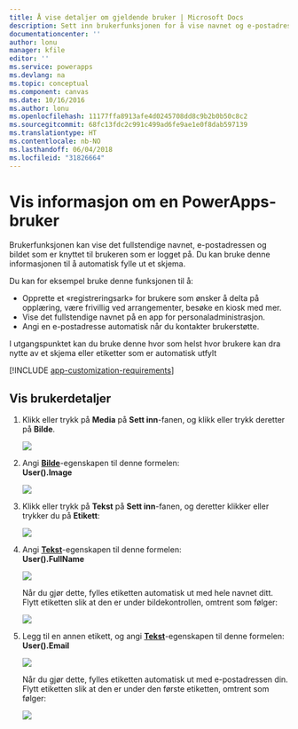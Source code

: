 ```yaml
---
title: Å vise detaljer om gjeldende bruker | Microsoft Docs
description: Sett inn brukerfunksjonen for å vise navnet og e-postadressen til brukeren som er logget på i PowerApps
documentationcenter: ''
author: lonu
manager: kfile
editor: ''
ms.service: powerapps
ms.devlang: na
ms.topic: conceptual
ms.component: canvas
ms.date: 10/16/2016
ms.author: lonu
ms.openlocfilehash: 11177ffa8913afe4d0245708dd8c9b2b0b50c8c2
ms.sourcegitcommit: 68fc13fdc2c991c499ad6fe9ae1e0f8dab597139
ms.translationtype: HT
ms.contentlocale: nb-NO
ms.lasthandoff: 06/04/2018
ms.locfileid: "31826664"
---
```

# <a name="show-information-about-a-powerapps-user"></a>Vis informasjon om en PowerApps-bruker
Brukerfunksjonen kan vise det fullstendige navnet, e-postadressen og bildet som er knyttet til brukeren som er logget på. Du kan bruke denne informasjonen til å automatisk fylle ut et skjema.

Du kan for eksempel bruke denne funksjonen til å:

* Opprette et «registreringsark» for brukere som ønsker å delta på opplæring, være frivillig ved arrangementer, besøke en kiosk med mer.
* Vise det fullstendige navnet på en app for personaladministrasjon.
* Angi en e-postadresse automatisk når du kontakter brukerstøtte.

I utgangspunktet kan du bruke denne hvor som helst hvor brukere kan dra nytte av et skjema eller etiketter som er automatisk utfylt

[!INCLUDE [app-customization-requirements](../../includes/app-customization-requirements.md)]

## <a name="show-user-details"></a>Vis brukerdetaljer
1. Klikk eller trykk på **Media** på **Sett inn**-fanen, og klikk eller trykk deretter på **Bilde**.
   
   ![][2]
2. Angi **[Bilde](controls/properties-visual.md)**-egenskapen til denne formelen:
   <br>**User().Image**
   
    ![][3]
3. Klikk eller trykk på **Tekst** på **Sett inn**-fanen, og deretter klikker eller trykker du på **Etikett**:  
   
    ![][4]
4. Angi **[Tekst](controls/properties-core.md)**-egenskapen til denne formelen:
   <br>**User().FullName**
   
   ![][6]
   
   Når du gjør dette, fylles etiketten automatisk ut med hele navnet ditt. Flytt etiketten slik at den er under bildekontrollen, omtrent som følger:
   
   ![][5]
5. Legg til en annen etikett, og angi **[Tekst](controls/properties-core.md)**-egenskapen til denne formelen:
   <br>**User().Email**  
   
    ![][8]
   
    Når du gjør dette, fylles etiketten automatisk ut med e-postadressen din. Flytt etiketten slik at den er under den første etiketten, omtrent som følger:  
   
    ![][7]

[2]: ./media/show-current-user/add-image.png
[3]: ./media/show-current-user/imageproperty.png
[4]: ./media/show-current-user/insertlabel.png
[5]: ./media/show-current-user/label.png
[6]: ./media/show-current-user/textproperty.png
[7]: ./media/show-current-user/secondlabel.png
[8]: ./media/show-current-user/email.png
[9]: ./media/show-current-user/preview.png
